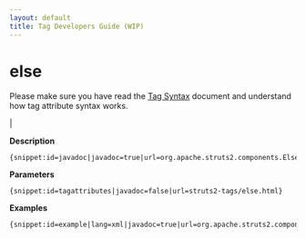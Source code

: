 ```yaml
---
layout: default
title: Tag Developers Guide (WIP)
---
```


# else


Please make sure you have read the [Tag Syntax](#PAGE_13927) document and understand how tag attribute syntax works.

| 

__Description__



~~~~~~~
{snippet:id=javadoc|javadoc=true|url=org.apache.struts2.components.Else}
~~~~~~~

__Parameters__



~~~~~~~
{snippet:id=tagattributes|javadoc=false|url=struts2-tags/else.html}
~~~~~~~

__Examples__



~~~~~~~
{snippet:id=example|lang=xml|javadoc=true|url=org.apache.struts2.components.Else}
~~~~~~~
